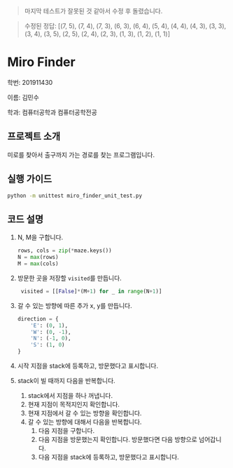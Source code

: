 > 마지막 테스트가 잘못된 것 같아서 수정 후 돌렸습니다.

> 수정된 정답: [(7, 5), (7, 4), (7, 3), (6, 3), (6, 4), (5, 4), (4, 4), (4, 3), (3, 3), (3, 4), (3, 5), (2, 5), (2, 4), (2, 3), (1, 3), (1, 2), (1, 1)]

# Miro Finder

학번: 201911430

이름: 김민수

학과: 컴퓨터공학과 컴퓨터공학전공

## 프로젝트 소개

미로를 찾아서 출구까지 가는 경로를 찾는 프로그램입니다.

## 실행 가이드

```bash
python -m unittest miro_finder_unit_test.py
```

## 코드 설명

1. N, M을 구합니다.

   ```py
   rows, cols = zip(*maze.keys())
   N = max(rows)
   M = max(cols)
   ```

2. 방문한 곳을 저장할 `visited`를 만듭니다.

   ```py
    visited = [[False]*(M+1) for _ in range(N+1)]
   ```

3. 갈 수 있는 방향에 따른 추가 x, y를 만듭니다.
   ```py
   direction = {
       'E': (0, 1),
       'W': (0, -1),
       'N': (-1, 0),
       'S': (1, 0)
   }
   ```
4. 시작 지점을 stack에 등록하고, 방문했다고 표시합니다.
5. stack이 빌 때까지 다음을 반복합니다.
   1. stack에서 지점을 하나 꺼냅니다.
   2. 현재 지점이 목적지인지 확인합니다.
   3. 현재 지점에서 갈 수 있는 방향을 확인합니다.
   4. 갈 수 있는 방향에 대해서 다음을 반복합니다.
      1. 다음 지점을 구합니다.
      2. 다음 지점을 방문했는지 확인합니다. 방문했다면 다음 방향으로 넘어갑니다.
      3. 다음 지점을 stack에 등록하고, 방문했다고 표시합니다.

